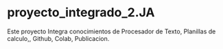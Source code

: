 # proyecto_integrado_2.JA
 Este proyecto Integra conocimientos de Procesador de Texto, Planillas de calculo,, Github, Colab, Publicacion.
